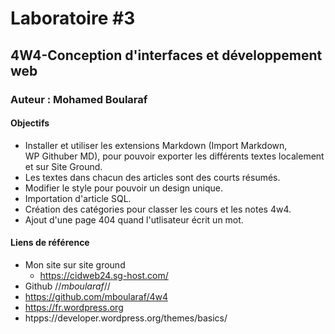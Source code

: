 # Laboratoire #3
## 4W4-Conception d'interfaces et développement web
### Auteur : Mohamed Boularaf

####    Objectifs
- Installer et utiliser les extensions Markdown (Import Markdown, 	
  WP Githuber MD), pour pouvoir exporter les différents textes localement et sur Site Ground.
- Les textes dans chacun des articles sont des courts résumés.
- Modifier le style pour pouvoir un design unique.
- Importation d'article SQL.
- Création des catégories pour classer les cours et les notes 4w4.
- Ajout d'une page 404 quand l'utlisateur écrit un mot.

#### Liens de référence 
- Mon site sur site ground
    - https://cidweb24.sg-host.com/
- Github //*mboularaf*//
- https://github.com/mboularaf/4w4
- https://fr.wordpress.org
- htpps://developer.wordpress.org/themes/basics/ 